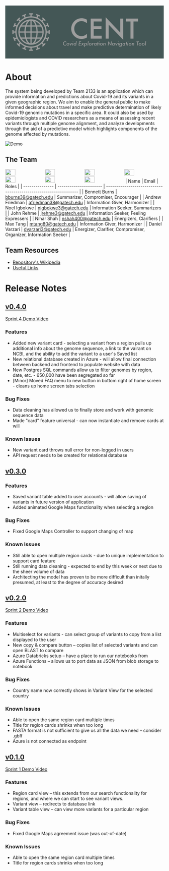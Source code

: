 ![Banner](assets/images/banner.png)
# About
The system being developed by Team 2133 is an application which can provide information and predictions about Covid-19 and its variants in a given geographic region. We aim to enable the general public to make informed decisions about travel and make predictive determination of likely Covid-19 genomic mutations in a specific area. It could also be used by epidemiologists and COVID researchers as a means of assessing recent variants through multiple genome alignment, and analyze developments through the aid of a predictive model which highlights components of the genome affected by mutations.

<img width="1840" alt="Demo" src="https://user-images.githubusercontent.com/17306743/204707446-643f0aa0-9849-4930-aaa3-d3e6b19d40ed.png">

## The Team
<a href="https://github.com/benburns20"><img src="https://avatars.githubusercontent.com/u/46821194?v=4" width=25% height=25%></a><a href="https://github.com/Fried-man"><img src="https://avatars.githubusercontent.com/u/17306743?v=4" width=25% height=25%></a><a href="https://github.com/Noel-Igbokwe"><img src="https://avatars.githubusercontent.com/u/90152530?v=4" width=25% height=25%></a><a href="https://github.com/JohnRehme"><img src="https://avatars.githubusercontent.com/u/98774873?v=4" width=25% height=25%></a><a href="https://github.com/NiharDS"><img src="https://avatars.githubusercontent.com/u/57595140?v=4" width=25% height=25%></a><a href="https://github.com/Tangerine2001"><img src="https://avatars.githubusercontent.com/u/29467345?v=4" width=25% height=25%></a><a href="https://github.com/WholeOfBagel"><img src="https://avatars.githubusercontent.com/u/98774846?v=4" width=25% height=25%></a>
| Name            | Email                  | Roles                                                            |
| --------------- | ---------------------- | ---------------------------------------------------------------- |
| Bennett Burns   | bburns39@gatech.edu    | Summarizer, Compromiser, Encourager                              |
| Andrew Friedman | afriedman38@gatech.edu | Information Giver, Harmonizer                                    |
| Noel Igbokwe    | nigbokwe3@gatech.edu   | Information Seeker, Summarizers                                  |
| John Rehme      | jrehme3@gatech.edu     | Information Seeker, Feeling Expressers                           |
| Nihar Shah      | nshah400@gatech.edu    | Energizers, Clarifiers                                           |
| Max Tang        | mtang80@gatech.edu     | Information Giver, Harmonizer                                    |
| Daniel Varzari  | dvarzari3@gatech.edu   | Energizer, Clarifier, Compromiser, Organizer, Information Seeker |
## Team Resources
- [Repository's Wikipedia](https://github.com/Fried-man/CENT/wiki)
- [Useful Links](https://github.com/Fried-man/CENT/wiki/Resources)
# Release Notes
## [v0.4.0](https://github.com/Fried-man/CENT/releases/tag/v0.4.0)
[Sprint 4 Demo Video](https://youtu.be/HB5osgjjkO0)
### Features
* Added new variant card - selecting a variant from a region pulls up additional info about the genome sequence, a link to the vairant on NCBI, and the ability to add the variant to a user's Saved list
* New relational database created in Azure - will allow final connection between backend and frontend to populate website with data
* New Postgres SQL commands allow us to filter genomes by region, date, etc. - 650,000 have been segregated so far
* [Minor] Moved FAQ menu to new button in bottom right of home screen - cleans up home screen tabs selection
### Bug Fixes
* Data cleaning has allowed us to finally store and work with genomic sequence data
* Made "card" feature universal - can now instantiate and remove cards at will
### Known Issues
* New variant card throws null error for non-logged in users
* API request needs to be created for relational database

## [v0.3.0](https://github.com/Fried-man/CENT/releases/tag/v0.3.0)
### Features
* Saved variant table added to user accounts - will allow saving of variants in future version of application
* Added animated Google Maps functionality when selecting a region
### Bug Fixes
* Fixed Google Maps Controller to support changing of map
### Known Issues
* Still able to open multiple region cards - due to unique implementation to support card feature
* Still running data cleaning - expected to end by this week or next due to the sheer volume of data
* Architecting the model has proven to be more difficult than initally presumed, at least to the degree of accuracy desired

## [v0.2.0](https://github.com/Fried-man/CENT/releases/tag/v0.2.0)
[Sprint 2 Demo Video](https://youtu.be/VByy5UfqoAM)
### Features 
* Multiselect for variants - can select group of variants to copy from a list displayed to the user 
* New copy & compare button – copies list of selected variants and can open BLAST to compare 
* Azure Databricks setup – have a place to run our notebooks from 
* Azure Functions – allows us to port data as JSON from blob storage to notebook  
### Bug Fixes 
* Country name now correctly shows in Variant View for the selected country  
### Known Issues 
* Able to open the same region card multiple times 
* Title for region cards shrinks when too long 
* FASTA format is not sufficient to give us all the data we need – consider .gbff 
* Azure is not connected as endpoint 

## [v0.1.0](https://github.com/Fried-man/CENT/releases/tag/v0.1.0)
[Sprint 1 Demo Video](https://www.youtube.com/watch?v=pdO0hcMbbtc)
### Features 
* Region card view – this extends from our search functionality for regions, and where we can start to see variant views. 
* Variant view – redirects to database link 
* Variant table view – can view more variants for a particular region 
### Bug Fixes 
* Fixed Google Maps agreement issue (was out-of-date) 
### Known Issues 
* Able to open the same region card multiple times 
* Title for region cards shrinks when too long 
